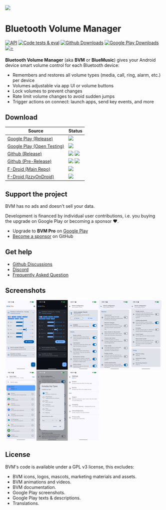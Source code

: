 <img src="https://github.com/d4rken/bluemusic/raw/master/art/Banner%201.png" width="400">

# Bluetooth Volume Manager

[![API](https://img.shields.io/badge/API-21%2B-brightgreen.svg?style=flat)](https://android-arsenal.com/api?level=19)
[![Code tests & eval](https://img.shields.io/github/actions/workflow/status/d4rken-org/bluemusic/code-checks.yml?logo=githubactions&label=Code%20tests
)](https://github.com/d4rken-org/bluemusic/actions)
[![Github Downloads](https://img.shields.io/github/downloads/d4rken-org/bluemusic/total.svg?label=GitHub%20Downloads&logo=github)](https://github.com/d4rken-org/bluemusic/main/README.md#download)
[![Google Play Downloads](https://img.shields.io/endpoint?color=green&logo=google-play&logoColor=green&url=https%3A%2F%2Fplay.cuzi.workers.dev%2Fplay%3Fi%3Deu.darken.bluemusic%26l%3DGoogle%2520Play%26m%3D%24totalinstalls)](https://github.com/d4rken-org/bluemusic/main/README.md#download)
[![⭐](https://img.shields.io/endpoint?url=https%3A%2F%2Fplay.cuzi.workers.dev%2Fplay%3Fi%3Deu.darken.bluemusic%26gl%3DUS%26hl%3Den%26l%3D%25E2%25AD%2590%26m%3D%24rating)](https://github.com/d4rken-org/bluemusic/main/README.md#download)

**Bluetooth Volume Manager** (aka **BVM** or **BlueMusic**) gives your Android device smart volume control for each Bluetooth device:

- Remembers and restores all volume types (media, call, ring, alarm, etc.) per device  
- Volumes adjustable via app UI or volume buttons  
- Lock volumes to prevent changes  
- Rate limit volume changes to avoid sudden jumps  
- Trigger actions on connect: launch apps, send key events, and more


## Download

| Source                                                                                 | Status                                                                                                                                                                                                                          |
|----------------------------------------------------------------------------------------|---------------------------------------------------------------------------------------------------------------------------------------------------------------------------------------------------------------------------------|
| [Google Play (Release)](https://play.google.com/store/apps/details?id=eu.darken.bluemusic) | ![](https://img.shields.io/endpoint?color=green&logo=google-play&logoColor=green&url=https%3A%2F%2Fplay.cuzi.workers.dev%2Fplay%3Fi%3Deu.darken.bluemusic%26gl%3DUS%26hl%3Den%26l%3DGoogle%2520Play%2520(Release)%26m%3D%24version) |
| [Google Play (Open Testing)](https://play.google.com/apps/testing/eu.darken.bluemusic)     | ![](https://img.shields.io/badge/Open%20Test%20Track%20-%20Google%20Play?logo=googleplay&logoColor=googleplay&label=Google%20Play)                                                                                              |
| [Github (Release)](https://github.com/d4rken-org/bluemusic/releases)                   | ![](https://img.shields.io/github/v/release/d4rken-org/bluemusic?display_name=release&logo=github&label=GitHub%20(Release)) ![](https://img.shields.io/github/downloads/d4rken-org/bluemusic/latest/total?label=%20)            |
| [Github (Pre-Release)](https://github.com/d4rken-org/bluemusic/releases)               | ![](https://img.shields.io/github/v/release/d4rken-org/bluemusic?include_prereleases&display_name=release&logo=github&label=GitHub%20(Pre-Release)) ![](https://img.shields.io/github/downloads-pre/d4rken-org/bluemusic/latest/total?label=%20) |
| [F-Droid (Main Repo)](https://f-droid.org/en/packages/eu.darken.bluemusic/)                | ![](https://img.shields.io/f-droid/v/eu.darken.bluemusic?logo=f-droid&label=f-droid%20(latest))                                                                                                                                     |
| [F-Droid (IzzyOnDroid)](https://apt.izzysoft.de/packages/eu.darken.bluemusic/)             | ![](https://img.shields.io/endpoint?url=https://apt.izzysoft.de/fdroid/api/v1/shield/eu.darken.bluemusic&label=IzzyOnDroid%20(latest))                                                                                              |

## Support the project

BVM has no ads and doesn't sell your data.

Development is financed by individual user contributions, i.e. you buying the upgrade on Google Play or becoming a
sponsor ❤️.

* Upgrade to **BVM Pro** on [Google Play](https://play.google.com/store/apps/details?id=eu.darken.bluemusic)
* [Become a sponsor](https://github.com/sponsors/d4rken) on GitHub

## Get help

* [Github Discussions](https://github.com/d4rken-org/bluemusic/discussions)
* [Discord](https://discord.gg/vHubYPp)
* [Frequently Asked Question](https://github.com/d4rken-org/bluemusic/wiki/FAQ)

## Screenshots
<img src="https://github.com/d4rken-org/bluemusic/raw/main/fastlane/metadata/android/en-US/images/phoneScreenshots/1.png" width="100"><img src="https://github.com/d4rken-org/bluemusic/raw/main/fastlane/metadata/android/en-US/images/phoneScreenshots/2.png" width="100"><img src="https://github.com/d4rken-org/bluemusic/raw/main/fastlane/metadata/android/en-US/images/phoneScreenshots/3.png" width="100"><img src="https://github.com/d4rken-org/bluemusic/raw/main/fastlane/metadata/android/en-US/images/phoneScreenshots/4.png" width="100"><img src="https://github.com/d4rken-org/bluemusic/raw/main/fastlane/metadata/android/en-US/images/phoneScreenshots/5.png" width="100"><img src="https://github.com/d4rken-org/bluemusic/raw/main/fastlane/metadata/android/en-US/images/phoneScreenshots/6.png" width="100"><img src="https://github.com/d4rken-org/bluemusic/raw/main/fastlane/metadata/android/en-US/images/phoneScreenshots/7.png" width="100"><img src="https://github.com/d4rken-org/bluemusic/raw/main/fastlane/metadata/android/en-US/images/phoneScreenshots/8.png" width="100">

## License

BVM's code is available under a GPL v3 license, this excludes:

* BVM icons, logos, mascots, marketing materials and assets.
* BVM animations and videos.
* BVM documentation.
* Google Play screenshots.
* Google Play texts & descriptions.
* Translations.
